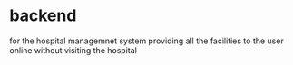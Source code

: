 # backend

for the hospital managemnet system providing all the facilities to the user online without visiting the hospital

